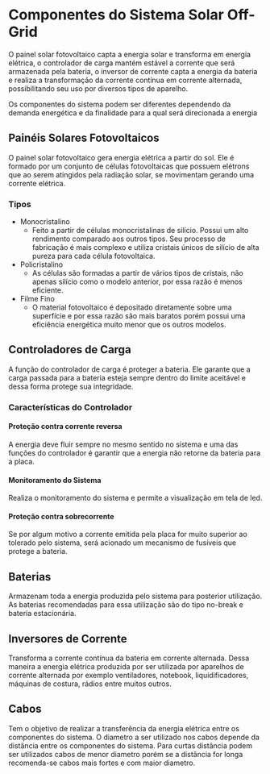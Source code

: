 # Componentes do Sistema Solar Off-Grid

O painel solar fotovoltaico capta a energia solar e transforma em energia elétrica, o controlador de carga mantém estável a corrente que será armazenada pela bateria, o inversor de corrente capta a energia da bateria e realiza a transformação da corrente contínua em corrente alternada, possibilitando seu uso por diversos tipos de aparelho.

Os componentes do sistema podem ser diferentes dependendo da demanda energética e da finalidade para a qual será direcionada a energia

## Painéis Solares Fotovoltaicos
O painel solar fotovoltaico gera energia elétrica a partir do sol. Ele é formado por um conjunto de células fotovoltaicas que possuem elétrons que ao serem atingidos pela radiação solar, se movimentam gerando uma corrente elétrica. 

### Tipos

- Monocristalino
    - Feito a partir de células monocristalinas de silício. Possui um alto rendimento comparado aos outros tipos. Seu processo de fabricação é mais complexo e utiliza cristais únicos de silício de alta pureza para cada célula fotovoltaica.
- Policristalino
    - As células são formadas a partir de vários tipos de cristais, não apenas silício como o modelo anterior, por essa razão é menos eficiente.
- Filme Fino
    - O material fotovoltaico é depositado diretamente sobre uma superfície e por essa razão são mais baratos porém possui uma eficiência energética muito menor que os outros modelos.

## Controladores de Carga
A função do controlador de carga é proteger a bateria. Ele garante que a carga passada para a bateria esteja sempre dentro do limite aceitável e dessa forma protege sua integridade.

### Características do Controlador

#### Proteção contra corrente reversa
A energia deve fluir sempre no mesmo sentido no sistema e uma das funções do controlador é garantir que a energia não retorne da bateria para a placa.

#### Monitoramento do Sistema
Realiza o monitoramento do sistema e permite a visualização em tela de led.

#### Proteção contra sobrecorrente
Se por algum motivo a corrente emitida pela placa for muito superior ao tolerado pelo sistema, será acionado um mecanismo de fusíveis que protege a bateria.

## Baterias
Armazenam toda a energia produzida pelo sistema para posterior utilização. As baterias recomendadas para essa utilização são do tipo no-break e bateria estacionária.

## Inversores de Corrente
Transforma a corrente contínua da bateria em corrente alternada. Dessa maneira a energia elétrica produzida por ser utilizada por aparelhos de corrente alternada por exemplo ventiladores, notebook, liquidificadores, máquinas de costura, rádios entre muitos outros.

## Cabos
Tem o objetivo de realizar a transferência da energia elétrica entre os componentes do sistema. O diametro a ser utilizado nos cabos depende da distância entre os componentes do sistema. Para curtas distância podem ser utilizados cabos de menor diametro porém se a distância for longa recomenda-se cabos mais fortes e com maior diametro.